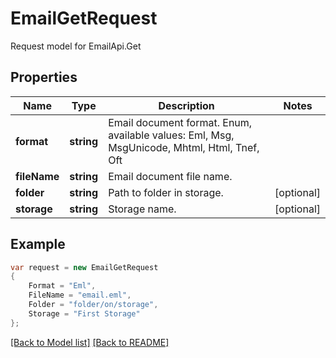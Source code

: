 
# EmailGetRequest

Request model for EmailApi.Get

## Properties

Name | Type | Description  | Notes
------------- | ------------- | ------------- | -------------
**format** | **string**| Email document format. Enum, available values: Eml, Msg, MsgUnicode, Mhtml, Html, Tnef, Oft | 
**fileName** | **string**| Email document file name. | 
**folder** | **string**| Path to folder in storage. | [optional] 
**storage** | **string**| Storage name. | [optional] 

## Example
```csharp
var request = new EmailGetRequest
{ 
    Format = "Eml",
    FileName = "email.eml",
    Folder = "folder/on/storage",
    Storage = "First Storage"
};
```

[[Back to Model list]](Models.md) [[Back to README]](README.md)
